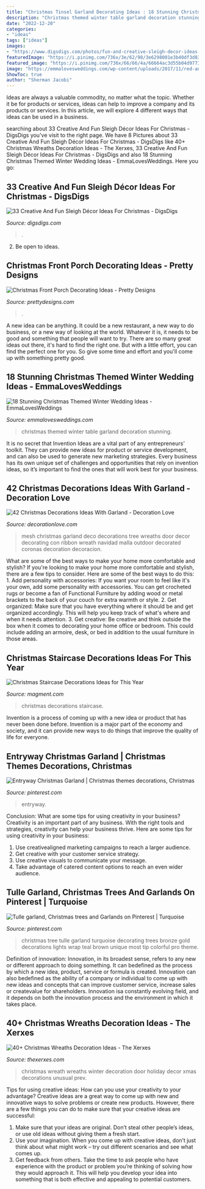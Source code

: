 ```yaml
---
title: "Christmas Tinsel Garland Decorating Ideas : 18 Stunning Christmas Themed Winter Wedding Ideas"
description: "Christmas themed winter table garland decoration stunning"
date: "2022-12-20"
categories:
- "ideas"
tags: ["ideas"]
images:
- "https://www.digsdigs.com/photos/fun-and-creative-sleigh-decor-ideas-for-christmas-14-554x832.jpg"
featuredImage: "https://i.pinimg.com/736x/3e/62/98/3e6298001e3b40df3d833a34b64f5634--blue-christmas-trees-beautiful-christmas-trees.jpg"
featured_image: "https://i.pinimg.com/736x/66/66/4a/66664ac3d55b04d977381be7ed21fcec.jpg"
image: "https://emmalovesweddings.com/wp-content/uploads/2017/11/red-and-green-Christmas-themed-wedding-table-garland-decoration-ideas.jpg"
ShowToc: true
author: "Sherman Jacobi"
---
```



Ideas are always a valuable commodity, no matter what the topic. Whether it be for products or services, ideas can help to improve a company and its products or services. In this article, we will explore 4 different ways that ideas can be used in a business.

	

		
searching about 33 Creative And Fun Sleigh Décor Ideas For Christmas - DigsDigs you've visit to the right page. We have 8 Pictures about 33 Creative And Fun Sleigh Décor Ideas For Christmas - DigsDigs like 40+ Christmas Wreaths Decoration Ideas - The Xerxes, 33 Creative And Fun Sleigh Décor Ideas For Christmas - DigsDigs and also 18 Stunning Christmas Themed Winter Wedding Ideas - EmmaLovesWeddings. Here you go:
		
    
## 33 Creative And Fun Sleigh Décor Ideas For Christmas - DigsDigs

<img loading=lazy src="https://www.digsdigs.com/photos/fun-and-creative-sleigh-decor-ideas-for-christmas-14-554x832.jpg" onerror="this.onerror=null;this.src='https://tse4.mm.bing.net/th?id=OIP.877Vbkw3p_7MS2z76sFMGQHaLH&amp;pid=15.1';" alt="33 Creative And Fun Sleigh Décor Ideas For Christmas - DigsDigs">

_Source: digsdigs.com_

>. 

	

2. Be open to ideas.

    
## Christmas Front Porch Decorating Ideas - Pretty Designs

<img loading=lazy src="https://www.prettydesigns.com/wp-content/uploads/2014/11/Large-Wreath-for-Front-Porch.jpg" onerror="this.onerror=null;this.src='https://tse1.mm.bing.net/th?id=OIP.nvvr-AwKjVvvhX-7GSteIwAAAA&amp;pid=15.1';" alt="Christmas Front Porch Decorating Ideas - Pretty Designs">

_Source: prettydesigns.com_

>. 

	

A new idea can be anything. It could be a new restaurant, a new way to do business, or a new way of looking at the world. Whatever it is, it needs to be good and something that people will want to try. There are so many great ideas out there, it's hard to find the right one. But with a little effort, you can find the perfect one for you. So give some time and effort and you'll come up with something pretty good.

    
## 18 Stunning Christmas Themed Winter Wedding Ideas - EmmaLovesWeddings

<img loading=lazy src="https://emmalovesweddings.com/wp-content/uploads/2017/11/red-and-green-Christmas-themed-wedding-table-garland-decoration-ideas.jpg" onerror="this.onerror=null;this.src='https://tse2.mm.bing.net/th?id=OIP.fUJUk74fXnaCrHoL-1EZGAHaKS&amp;pid=15.1';" alt="18 Stunning Christmas Themed Winter Wedding Ideas - EmmaLovesWeddings">

_Source: emmalovesweddings.com_

>christmas themed winter table garland decoration stunning. 

	

It is no secret that Invention Ideas are a vital part of any entrepreneurs’ toolkit. They can provide new ideas for product or service development, and can also be used to generate new marketing strategies. Every business has its own unique set of challenges and opportunities that rely on invention ideas, so it’s important to find the ones that will work best for your business.

    
## 42 Christmas Decorations Ideas With Garland - Decoration Love

<img loading=lazy src="http://www.decorationlove.com/wp-content/uploads/2016/10/Christmas-Garland-with-Deco-Mesh.jpg" onerror="this.onerror=null;this.src='https://tse2.mm.bing.net/th?id=OIP.qYjtqLbT1G6WsB9W0F-ySgHaJ4&amp;pid=15.1';" alt="42 Christmas Decorations Ideas With Garland - Decoration Love">

_Source: decorationlove.com_

>mesh christmas garland deco decorations tree wreaths door decor decorating con ribbon wreath navidad malla outdoor decorated coronas decoration decoracion. 

	

What are some of the best ways to make your home more comfortable and stylish?
If you're looking to make your home more comfortable and stylish, there are a few tips to consider. Here are some of the best ways to do this: 1. Add personality with accessories: If you want your room to feel like it's your own, add some personality with accessories. You can get crocheted rugs or become a fan of Functional Furniture by adding wood or metal brackets to the back of your couch for extra warmth or style. 2. Get organized: Make sure that you have everything where it should be and get organized accordingly. This will help you keep track of what's where and when it needs attention. 3. Get creative: Be creative and think outside the box when it comes to decorating your home office or bedroom. This could include adding an armoire, desk, or bed in addition to the usual furniture in those areas. 
    
## Christmas Staircase Decorations Ideas For This Year

<img loading=lazy src="https://www.magment.com/wp-content/uploads/2015/10/Christmas-Staircase-Decoration-6.jpg" onerror="this.onerror=null;this.src='https://tse1.mm.bing.net/th?id=OIP.lqlfMlC3fSP44NeFMZinQgHaLG&amp;pid=15.1';" alt="Christmas Staircase Decorations Ideas for This Year">

_Source: magment.com_

>christmas decorations staircase. 

	

Invention is a process of coming up with a new idea or product that has never been done before. Invention is a major part of the economy and society, and it can provide new ways to do things that improve the quality of life for everyone.

    
## Entryway Christmas Garland | Christmas Themes Decorations, Christmas

<img loading=lazy src="https://i.pinimg.com/736x/66/66/4a/66664ac3d55b04d977381be7ed21fcec.jpg" onerror="this.onerror=null;this.src='https://tse1.mm.bing.net/th?id=OIP.1slclE3V6MUDs87VUwBD5QHaJ7&amp;pid=15.1';" alt="Entryway Christmas Garland | Christmas themes decorations, Christmas">

_Source: pinterest.com_

>entryway. 

	

Conclusion: What are some tips for using creativity in your business?
Creativity is an important part of any business. With the right tools and strategies, creativity can help your business thrive. Here are some tips for using creativity in your business: 
1. Use creativealigned marketing campaigns to reach a larger audience.
2. Get creative with your customer service strategy.
3. Use creative visuals to communicate your message.
4. Take advantage of catered content options to reach an even wider audience.

    
## Tulle Garland, Christmas Trees And Garlands On Pinterest | Turquoise

<img loading=lazy src="https://i.pinimg.com/736x/3e/62/98/3e6298001e3b40df3d833a34b64f5634--blue-christmas-trees-beautiful-christmas-trees.jpg" onerror="this.onerror=null;this.src='https://tse1.mm.bing.net/th?id=OIP.OOOo3Upiq0TSy6MYZAGxcAHaLH&amp;pid=15.1';" alt="Tulle garland, Christmas trees and Garlands on Pinterest | Turquoise">

_Source: pinterest.com_

>christmas tree tulle garland turquoise decorating trees bronze gold decorations lights wrap teal brown unique most tip colorful pro theme. 

	

Definition of innovation:
Innovation, in its broadest sense, refers to any new or different approach to doing something. It can bedefined as the process by which a new idea, product, service or formula is created. Innovation can also bedefined as the ability of a company or individual to come up with new ideas and concepts that can improve customer service, increase sales or createvalue for shareholders. Innovation isa constantly evolving field, and it depends on both the innovation process and the environment in which it takes place.

    
## 40+ Christmas Wreaths Decoration Ideas - The Xerxes

<img loading=lazy src="http://www.thexerxes.com/wp-content/uploads/2015/11/Christmas-Wreath-Winter-Wreath.jpg" onerror="this.onerror=null;this.src='https://tse2.mm.bing.net/th?id=OIP.fBN6dslSJQr0feF8ily1xQHaLB&amp;pid=15.1';" alt="40+ Christmas Wreaths Decoration Ideas - The Xerxes">

_Source: thexerxes.com_

>christmas wreath wreaths winter decoration door holiday decor xmas decorations unusual prev. 

	

Tips for using creative ideas: How can you use your creativity to your advantage?
Creative ideas are a great way to come up with new and innovative ways to solve problems or create new products. However, there are a few things you can do to make sure that your creative ideas are successful:
1) Make sure that your ideas are original. Don’t steal other people’s ideas, or use old ideas without giving them a fresh start.
2) Use your imagination. When you come up with creative ideas, don’t just think about what might work – try out different scenarios and see what comes up.
3) Get feedback from others. Take the time to ask people who have experience with the product or problem you’re thinking of solving how they would approach it. This will help you develop your idea into something that is both effective and appealing to potential customers.

